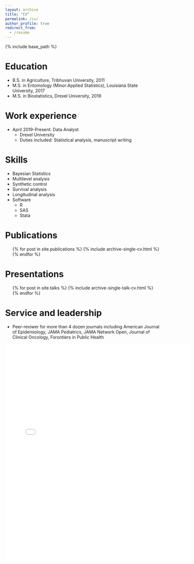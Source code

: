 ```yaml
---
layout: archive
title: "CV"
permalink: /cv/
author_profile: true
redirect_from:
  - /resume
---
```


{% include base_path %}

Education
======
* B.S. in Agriculture, Tribhuvan University, 2011
* M.S. in Entomology (Minor:Applied Statistics), Louisiana State University, 2017
* M.S. in Biostatistics, Drexel University, 2019 

Work experience
======
* April 2019-Present: Data Analyst
  * Drexel University
  * Duties included: Statistical analysis, manuscript writing

  
Skills
======
* Bayesian Statistics
* Multilevel analysis
* Synthetic control
* Survival analysis
* Longitudinal analysis
* Software
  * R
  * SAS
  * Stata

Publications
======
  <ul>{% for post in site.publications %}
    {% include archive-single-cv.html %}
  {% endfor %}</ul>
  
Presentations
======
  <ul>{% for post in site.talks %}
    {% include archive-single-talk-cv.html %}
  {% endfor %}</ul>
  
  
Service and leadership
======
* Peer-reviwer for more than 4 dozen journals including American Journal of Epidemiology, JAMA Pediatrics, JAMA Network Open, Journal of Clinical Oncology, Forontiers in Public Health

<embed src="{{ site.baseurl }}/files/cv_in_pdf.pdf" width="600" height="700" type='application/pdf'> 
